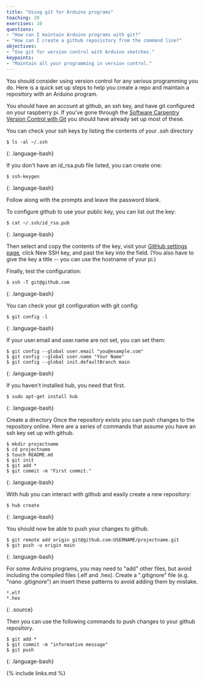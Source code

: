 ```yaml
---
title: "Using git for Arduino programs"
teaching: 20
exercises: 10
questions:
- "How can I maintain Arduino programs with git?"
- "How can I create a github reposistory from the command line?"
objectives:
- "Use git for version control with Arduino sketches."
keypoints:
- "Maintain all your programming in version control."
---
```


You should consider using version control for any serious programming you do. Here is a quick set up steps to help you create a repo and maintain a repository with an Arduino program.

You should have an account at github, an ssh key, and have git configured on your raspberry pi. If you've gone through the [Software Carpentry Version Control with Git](http://swcarpentry.github.io/git-novice/) you should have already set up most of these.

You can check your ssh keys by listing the contents of your .ssh directory

~~~
$ ls -al ~/.ssh
~~~
{: .language-bash}

If you don't have an id_rsa.pub file listed, you can create one:

~~~
$ ssh-keygen
~~~
{: .language-bash}

Follow along with the prompts and leave the password blank.

To configure github to use your public key, you can list out the key:

~~~
$ cat ~/.ssh/id_rsa.pub
~~~
{: .language-bash}

Then select and copy the contents of the key, visit your [GitHub settings page](https://github.com/settings/keys), click New SSH key, and past the key into the field. (You also have to give the key a title -- you can use the hostname of your pi.)

Finally, test the configuration:

~~~
$ ssh -T git@github.com
~~~
{: .language-bash}

You can check your git configuration with git config:

~~~
$ git config -l
~~~
{: .language-bash}

If your user.email and user.name are not set, you can set them:

~~~
$ git config --global user.email "you@example.com"
$ git config --global user.name "Your Name"
$ git config --global init.defaultBranch main
~~~
{: .language-bash}

If you haven't installed hub, you need that first.

~~~
$ sudo apt-get install hub
~~~
{: .language-bash}

Create a directory Once the repository exists you can push changes to the repository online. Here are a series of commands that assume you have an ssh key set up with github.

~~~
$ mkdir projectname
$ cd projectname
$ touch README.md
$ git init
$ git add *
$ git commit -m "First commit."
~~~
{: .language-bash}

With hub you can interact with github and easily create a new repository:

~~~
$ hub create
~~~
{: .language-bash}

You should now be able to push your changes to github.

~~~
$ git remote add origin git@github.com:USERNAME/projectname.git
$ git push -u origin main
~~~
{: .language-bash}

For some Arduino programs, you may need to "add" other files, but avoid including the compiled files (.elf and .hex). Create a ".gitignore" file (e.g. "nano .gitignore") an insert these patterns to avoid adding them by mistake. 

~~~
*.elf
*.hex
~~~
{: .source}

Then you can use the following commands to push changes to your github repository.
~~~
$ git add *
$ git commit -m "informative message"
$ git push
~~~
{: .language-bash}


{% include links.md %}
